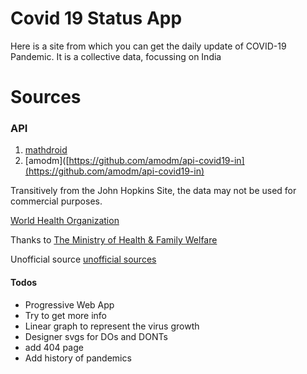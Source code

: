 # Covid 19 Status App

Here is a site from which you can get the daily update of COVID-19 Pandemic. It is a collective data, focussing on India

# Sources

### API

1. [mathdroid](<[https://github.com/mathdroid/covid-19-api](https://github.com/mathdroid/covid-19-api)>)
2. [amodm]([https://github.com/amodm/api-covid19-in](https://github.com/amodm/api-covid19-in)

Transitively from the John Hopkins Site, the data may not be used for commercial purposes.

[World Health Organization](https://www.who.int/)

Thanks to
[The Ministry of Health & Family Welfare](https://www.mohfw.gov.in/)

Unofficial source
[unofficial sources](https://api.rootnet.in/covid19-in/unofficial/sources)

#### Todos

- Progressive Web App
- Try to get more info
- Linear graph to represent the virus growth
- Designer svgs for DOs and DONTs
- add 404 page
- Add history of pandemics
